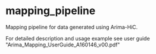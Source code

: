 # mapping_pipeline
Mapping pipeline for data generated using Arima-HiC.

For detailed description and usage example see user guide "Arima_Mapping_UserGuide_A160146_v00.pdf"
